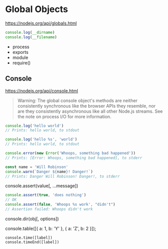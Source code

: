 # Global Objects

<https://nodejs.org/api/globals.html>

```js
console.log(__dirname)
console.log(__filename)
```

- process
- exports
- module
- require()

## Console

<https://nodejs.org/api/console.html>

> Warning: The global console object's methods are neither consistently synchronous like the browser APIs they resemble, nor are they consistently asynchronous like all other Node.js streams. See the note on process I/O for more information.

```js
console.log('hello world')
// Prints: hello world, to stdout

console.log('hello %s', 'world')
// Prints: hello world, to stdout

console.error(new Error('Whoops, something bad happened'))
// Prints: [Error: Whoops, something bad happened], to stderr

const name = 'Will Robinson'
console.warn(`Danger ${name}! Danger!`)
// Prints: Danger Will Robinson! Danger!, to stderr
```

console.assert(value[, ...message])

```js
console.assert(true, 'does nothing')
// OK
console.assert(false, 'Whoops %s work', "didn't")
// Assertion failed: Whoops didn't work
```

console.dir(obj[, options])

console.table([{ a: 1, b: 'Y' }, { a: 'Z', b: 2 }]);

```
console.time([label])
console.timeEnd([label])
```
